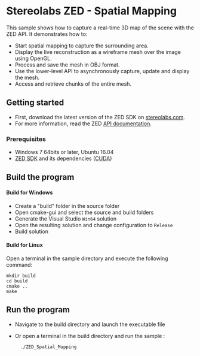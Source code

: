 # Stereolabs ZED - Spatial Mapping

This sample shows how to capture a real-time 3D map of the scene with the ZED API. It demonstrates how to:
- Start spatial mapping to capture the surrounding area.
- Display the live reconstruction as a wireframe mesh over the image using OpenGL.
- Process and save the mesh in OBJ format.
- Use the lower-level API to asynchronously capture, update and display the mesh.
- Access and retrieve chunks of the entire mesh.

## Getting started

- First, download the latest version of the ZED SDK on [stereolabs.com](https://www.stereolabs.com).
- For more information, read the ZED [API documentation](https://www.stereolabs.com/developers/documentation/API/).

### Prerequisites

- Windows 7 64bits or later, Ubuntu 16.04
- [ZED SDK](https://www.stereolabs.com/developers/) and its dependencies ([CUDA](https://developer.nvidia.com/cuda-downloads))

## Build the program

#### Build for Windows

- Create a "build" folder in the source folder
- Open cmake-gui and select the source and build folders
- Generate the Visual Studio `Win64` solution
- Open the resulting solution and change configuration to `Release`
- Build solution

#### Build for Linux

Open a terminal in the sample directory and execute the following command:

    mkdir build
    cd build
    cmake ..
    make

## Run the program

- Navigate to the build directory and launch the executable file
- Or open a terminal in the build directory and run the sample :

        ./ZED_Spatial_Mapping
